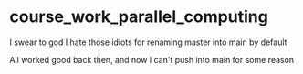 # course_work_parallel_computing

I swear to god I hate those idiots for renaming master into main by default

All worked good back then, and now I can't push into main for some reason
